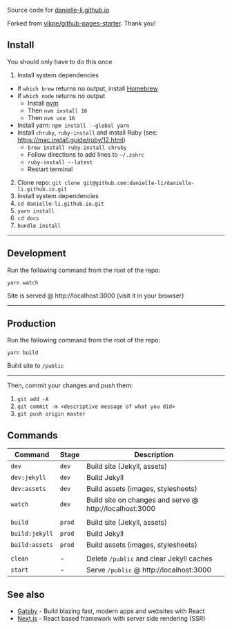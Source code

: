 Source code for [danielle-li.github.io](https://danielle-li.github.io/)

Forked from [vikpe/github-pages-starter](https://github.com/vikpe/github-pages-starter). Thank you!

## Install

You should only have to do this once

1. Install system dependencies
  - If `which brew` returns no output, install [Homebrew](https://brew.sh/)
  - If `which node` returns no output
      - Install [nvm](https://github.com/nvm-sh/nvm#installing-and-updating)
      - Then `nvm install 16`
      - Then `nvm use 16`
  - Install yarn: `npm install --global yarn`
  - Install `chruby`, `ruby-install` and install Ruby (see: https://mac.install.guide/ruby/12.html)
      - `brew install ruby-install chruby`
      - Follow directions to add lines to `~/.zshrc`
      - `ruby-install --latest`
      - Restart terminal
2. Clone repo: `git clone git@github.com:danielle-li/danielle-li.github.io.git`
3. Install system dependencies
  1. `cd danielle-li.github.io.git`
  2. `yarn install`
  3. `cd docs`
  4. `bundle install`

---

## Development

Run the following command from the root of the repo:

```shell
yarn watch
```

Site is served @ http://localhost:3000 (visit it in your browser)

---

## Production

Run the following command from the root of the repo:

```shell
yarn build
```

Build site to `/public`

---

Then, commit your changes and push them:

1. `git add -A`
2. `git commit -m <descriptive message of what you did>`
3. `git push origin master`

## Commands

Command | Stage | Description
---|---|---
`dev` | `dev` | Build site (Jekyll, assets)
`dev:jekyll` | `dev` | Build Jekyll
`dev:assets` | `dev` | Build assets (images, stylesheets)
`watch` | `dev` | Build site on changes and serve @ http://localhost:3000
||
`build` | `prod` | Build site (Jekyll, assets)
`build:jekyll` | `prod` | Build Jekyll
`build:assets` | `prod` | Build assets (images, stylesheets)
||
`clean` | - | Delete `/public` and clear Jekyll caches
`start` | - | Serve `/public` @ http://localhost:3000

## See also

* [Gatsby](https://github.com/gatsbyjs/gatsby) - Build blazing fast, modern apps and websites with React
* [Next.js](https://github.com/zeit/next.js) - React based framework with server side rendering (SSR)
